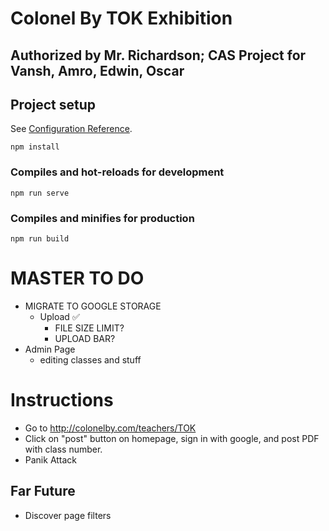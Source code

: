 # Colonel By TOK Exhibition

## Authorized by Mr. Richardson; CAS Project for Vansh, Amro, Edwin, Oscar

## Project setup
See [Configuration Reference](https://cli.vuejs.org/config/).
```
npm install
```

### Compiles and hot-reloads for development
```
npm run serve
```

### Compiles and minifies for production
```
npm run build
```

# MASTER TO DO
- MIGRATE TO GOOGLE STORAGE
    - Upload ✅
        - FILE SIZE LIMIT?
        - UPLOAD BAR?
- Admin Page
    - editing classes and stuff

# Instructions
- Go to http://colonelby.com/teachers/TOK
- Click on "post" button on homepage, sign in with google, and post PDF with class number. 
- Panik Attack

## Far Future
- Discover page filters